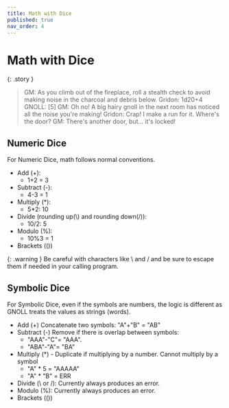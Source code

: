 ```yaml
---
title: Math with Dice
published: true
nav_order: 4
---
```


# Math with Dice

{: .story }   
>   GM: As you climb out of the fireplace, roll a stealth check to avoid making noise in the charcoal and debris below.
>   Gridon: 1d20+4
>   GNOLL: [5]
>   GM: Oh no! A big hairy gnoll in the next room has noticed all the noise you're making!
>   Gridon: Crap! I make a run for it. Where's the door?
>   GM: There's another door, but... it's locked!

## Numeric Dice
For Numeric Dice, math follows normal conventions.
 - Add (+): 
   - 1+2 = 3
 - Subtract (-): 
   - 4-3 = 1
 - Multiply (*): 
   - 5*2: 10
 - Divide (rounding up(\\) and rounding down(/)): 
   - 10/2: 5
 - Modulo (%): 
   - 10%3 = 1
 - Brackets (())

{: .warning }
Be careful with characters like \ and / and be sure to escape them if needed in your calling program.

## Symbolic Dice
For Symbolic Dice, even if the symbols are numbers, the logic is different as GNOLL treats the values as strings (words).

- Add (+) Concatenate two symbols: "A"+"B" = "AB"
- Subtract (-) Remove if there is overlap between symbols: 
   - "AAA"-"C"= "AAA".  
   - "ABA"-"A"= "BA"
- Multiply (*) - Duplicate if multiplying by a number. Cannot multiply by a symbol
   - "A" * 5 = "AAAAA"
   - "A" * "B" = ERR
- Divide (\\ or /): Currently always produces an error.
- Modulo (%): Currently always produces an error.
- Brackets (())

  

   
